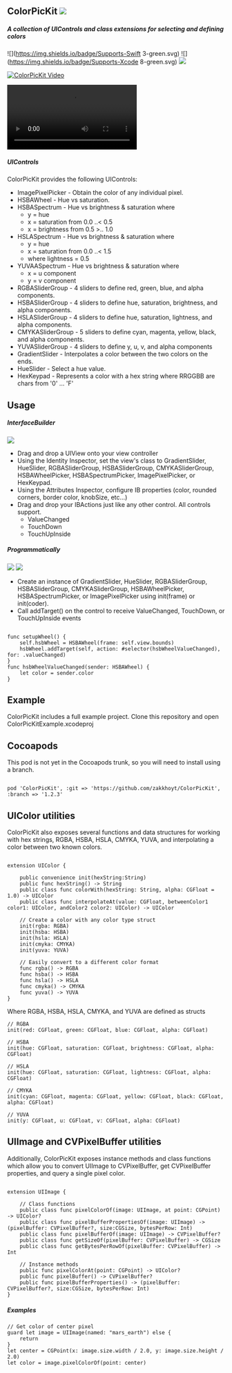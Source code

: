 ## ColorPicKit ![](https://img.shields.io/badge/Version-1.2.3-green.svg)

##### A collection of UIControls and class extensions for selecting and defining colors

![](https://img.shields.io/badge/Supports-Swift 3-green.svg)
![](https://img.shields.io/badge/Supports-Xcode 8-green.svg)
![](https://img.shields.io/badge/Supports-Cocoapods-green.svg)  

[![ColorPicKit Video](http://i.imgur.com/Mxuv4EO.png)](https://www.youtube.com/watch?v=7y1uZWaqHRM)


![](https://zippy.gfycat.com/BlandSpeedyCoyote.webm)  

##### UIControls

ColorPicKit provides the following UIControls:
* ImagePixelPicker - Obtain the color of any individual pixel.
* HSBAWheel - Hue vs saturation.
* HSBASpectrum - Hue vs brightness & saturation where
    * y = hue
    * x = saturation from 0.0 ..< 0.5
    * x = brightness from 0.5 >.. 1.0
* HSLASpectrum - Hue vs brightness & saturation where
    * y = hue
    * x = saturation from 0.0 ..< 1.5
    * where lightness = 0.5
* YUVAASpectrum - Hue vs brightness & saturation where
    * x = u component
    * y = v component
* RGBASliderGroup - 4 sliders to define red, green, blue, and alpha components.
* HSBASliderGroup - 4 sliders to define hue, saturation, brightness, and alpha components.
* HSLASliderGroup - 4 sliders to define hue, saturation, lightness, and alpha components.
* CMYKASliderGroup - 5 sliders to define cyan, magenta, yellow, black, and alpha components.
* YUVASliderGroup - 4 sliders to define y, u, v, and alpha components
* GradientSlider - Interpolates a color between the two colors on the ends.
* HueSlider - Select a hue value.
* HexKeypad - Represents a color with a hex string where RRGGBB are chars from '0' ... 'F'

## Usage

##### InterfaceBuilder
![](https://img.shields.io/badge/Supports-UIControl-green.svg)
- Drag and drop a UIView onto your view controller
- Using the Identity Inspector, set the view's class to GradientSlider, HueSlider, RGBASliderGroup, HSBASliderGroup, CMYKASliderGroup, HSBAWheelPicker, HSBASpectrumPicker, ImagePixelPicker, or HexKeypad.
- Using the Attributes Inspector, configure IB properties (color, rounded corners, border color, knobSize, etc...)
- Drag and drop your IBActions just like any other control. All controls support.
  - ValueChanged
  - TouchDown
  - TouchUpInside

##### Programmatically
![](https://img.shields.io/badge/Supports-init%28frame%29-green.svg)
![](https://img.shields.io/badge/Supports-init%28coder%29-green.svg)  

- Create an instance of GradientSlider, HueSlider, RGBASliderGroup, HSBASliderGroup, CMYKASliderGroup, HSBAWheelPicker, HSBASpectrumPicker, or ImagePixelPicker using init(frame) or init(coder).
- Call addTarget() on the control to receive ValueChanged, TouchDown, or TouchUpInside events

````

func setupWheel() {
    self.hsbWheel = HSBAWheel(frame: self.view.bounds)
    hsbWheel.addTarget(self, action: #selector(hsbWheelValueChanged), for: .valueChanged)
}
func hsbWheelValueChanged(sender: HSBAWheel) {
    let color = sender.color
}

````


## Example

ColorPicKit includes a full example project. Clone this repository and open ColorPicKitExample.xcodeproj

## Cocoapods

This pod is not yet in the Cocoapods trunk, so you will need to install using a branch.

````

pod 'ColorPicKit', :git => 'https://github.com/zakkhoyt/ColorPicKit', :branch => '1.2.3'

````

## UIColor utilities

ColorPicKit also exposes several functions and data structures for working with hex strings, RGBA, HSBA, HSLA, CMYKA, YUVA, and interpolating a color between two known colors.

````

extension UIColor {

    public convenience init(hexString:String)
    public func hexString() -> String
    public class func colorWith(hexString: String, alpha: CGFloat = 1.0) -> UIColor
    public class func interpolateAt(value: CGFloat, betweenColor1 color1: UIColor, andColor2 color2: UIColor) -> UIColor

    // Create a color with any color type struct
    init(rgba: RGBA)
    init(hsba: HSBA)
    init(hsla: HSLA)
    init(cmyka: CMYKA)
    init(yuva: YUVA)

    // Easily convert to a different color format
    func rgba() -> RGBA
    func hsba() -> HSBA
    func hsla() -> HSLA
    func cmyka() -> CMYKA
    func yuva() -> YUVA
}

````

Where RGBA, HSBA, HSLA, CMYKA, and YUVA are defined as structs

````
// RGBA
init(red: CGFloat, green: CGFloat, blue: CGFloat, alpha: CGFloat)

// HSBA
init(hue: CGFloat, saturation: CGFloat, brightness: CGFloat, alpha: CGFloat)

// HSLA
init(hue: CGFloat, saturation: CGFloat, lightness: CGFloat, alpha: CGFloat)

// CMYKA
init(cyan: CGFloat, magenta: CGFloat, yellow: CGFloat, black: CGFloat, alpha: CGFloat)

// YUVA
init(y: CGFloat, u: CGFloat, v: CGFloat, alpha: CGFloat)

````

## UIImage and CVPixelBuffer utilities

Additionally, ColorPicKit exposes instance methods and class functions which allow you to convert UIImage to CVPixelBuffer, get CVPixelBuffer properties, and query a single pixel color.

````

extension UIImage {

    // Class functions
    public class func pixelColorOf(image: UIImage, at point: CGPoint) -> UIColor?
    public class func pixelBufferPropertiesOf(image: UIImage) -> (pixelBuffer: CVPixelBuffer?, size:CGSize, bytesPerRow: Int)
    public class func pixelBufferOf(image: UIImage) -> CVPixelBuffer?
    public class func getSizeOf(pixelBuffer: CVPixelBuffer) -> CGSize
    public class func getBytesPerRowOf(pixelBuffer: CVPixelBuffer) -> Int

    // Instance methods
    public func pixelColorAt(point: CGPoint) -> UIColor?
    public func pixelBuffer() -> CVPixelBuffer?
    public func pixelBufferProperties() -> (pixelBuffer: CVPixelBuffer?, size:CGSize, bytesPerRow: Int)
}

````

##### Examples

````
// Get color of center pixel
guard let image = UIImage(named: "mars_earth") else {
    return
}
let center = CGPoint(x: image.size.width / 2.0, y: image.size.height / 2.0)
let color = image.pixelColorOf(point: center)


````
